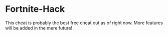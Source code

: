 # Fortnite-Hack
This cheat is probably the best free cheat out as of right now. More features will be added in the mere future!
